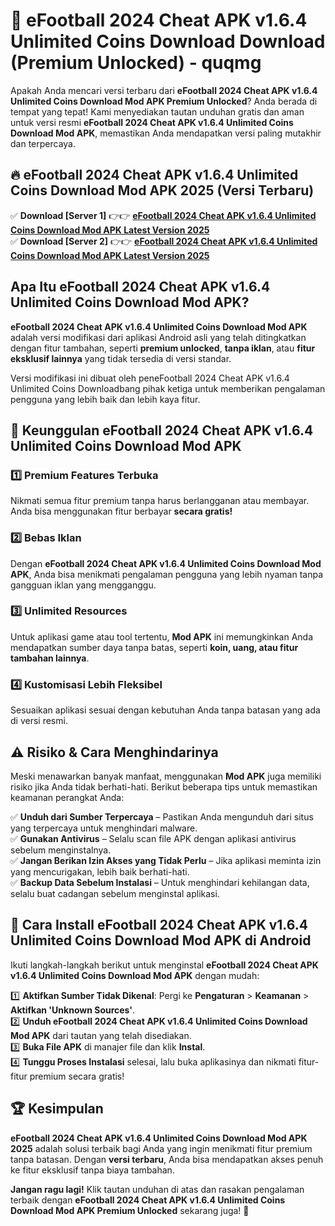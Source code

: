 # 🎯 eFootball 2024 Cheat APK v1.6.4 Unlimited Coins Download  Download (Premium Unlocked) -  quqmg

Apakah Anda mencari versi terbaru dari **eFootball 2024 Cheat APK v1.6.4 Unlimited Coins Download Mod APK Premium Unlocked**? Anda berada di tempat yang tepat! Kami menyediakan tautan unduhan gratis dan aman untuk versi resmi **eFootball 2024 Cheat APK v1.6.4 Unlimited Coins Download Mod APK**, memastikan Anda mendapatkan versi paling mutakhir dan terpercaya.

## 🔥 eFootball 2024 Cheat APK v1.6.4 Unlimited Coins Download Mod APK 2025 (Versi Terbaru)

✅ **Download [Server 1]** 👉👉 [**eFootball 2024 Cheat APK v1.6.4 Unlimited Coins Download Mod APK Latest Version 2025**](https://momento.my/?title=eFootball_2024_Cheat_APK_v1.6.4_Unlimited_Coins_Download)  
✅ **Download [Server 2]** 👉👉 [**eFootball 2024 Cheat APK v1.6.4 Unlimited Coins Download Mod APK Latest Version 2025**](https://momento.my/?title=eFootball_2024_Cheat_APK_v1.6.4_Unlimited_Coins_Download)  

## Apa Itu eFootball 2024 Cheat APK v1.6.4 Unlimited Coins Download Mod APK?

**eFootball 2024 Cheat APK v1.6.4 Unlimited Coins Download Mod APK** adalah versi modifikasi dari aplikasi Android asli yang telah ditingkatkan dengan fitur tambahan, seperti **premium unlocked**, **tanpa iklan**, atau **fitur eksklusif lainnya** yang tidak tersedia di versi standar.

Versi modifikasi ini dibuat oleh peneFootball 2024 Cheat APK v1.6.4 Unlimited Coins Downloadbang pihak ketiga untuk memberikan pengalaman pengguna yang lebih baik dan lebih kaya fitur.

## 🎯 Keunggulan eFootball 2024 Cheat APK v1.6.4 Unlimited Coins Download Mod APK

### 1️⃣ Premium Features Terbuka
Nikmati semua fitur premium tanpa harus berlangganan atau membayar. Anda bisa menggunakan fitur berbayar **secara gratis!**

### 2️⃣ Bebas Iklan
Dengan **eFootball 2024 Cheat APK v1.6.4 Unlimited Coins Download Mod APK**, Anda bisa menikmati pengalaman pengguna yang lebih nyaman tanpa gangguan iklan yang mengganggu.

### 3️⃣ Unlimited Resources
Untuk aplikasi game atau tool tertentu, **Mod APK** ini memungkinkan Anda mendapatkan sumber daya tanpa batas, seperti **koin, uang, atau fitur tambahan lainnya**.

### 4️⃣ Kustomisasi Lebih Fleksibel
Sesuaikan aplikasi sesuai dengan kebutuhan Anda tanpa batasan yang ada di versi resmi.

## ⚠️ Risiko & Cara Menghindarinya

Meski menawarkan banyak manfaat, menggunakan **Mod APK** juga memiliki risiko jika Anda tidak berhati-hati. Berikut beberapa tips untuk memastikan keamanan perangkat Anda:

✅ **Unduh dari Sumber Terpercaya** – Pastikan Anda mengunduh dari situs yang terpercaya untuk menghindari malware.  
✅ **Gunakan Antivirus** – Selalu scan file APK dengan aplikasi antivirus sebelum menginstalnya.  
✅ **Jangan Berikan Izin Akses yang Tidak Perlu** – Jika aplikasi meminta izin yang mencurigakan, lebih baik berhati-hati.  
✅ **Backup Data Sebelum Instalasi** – Untuk menghindari kehilangan data, selalu buat cadangan sebelum menginstal aplikasi.

## 📌 Cara Install eFootball 2024 Cheat APK v1.6.4 Unlimited Coins Download Mod APK di Android

Ikuti langkah-langkah berikut untuk menginstal **eFootball 2024 Cheat APK v1.6.4 Unlimited Coins Download Mod APK** dengan mudah:

1️⃣ **Aktifkan Sumber Tidak Dikenal**: Pergi ke **Pengaturan** > **Keamanan** > **Aktifkan 'Unknown Sources'**.  
2️⃣ **Unduh eFootball 2024 Cheat APK v1.6.4 Unlimited Coins Download Mod APK** dari tautan yang telah disediakan.  
3️⃣ **Buka File APK** di manajer file dan klik **Instal**.  
4️⃣ **Tunggu Proses Instalasi** selesai, lalu buka aplikasinya dan nikmati fitur-fitur premium secara gratis!

## 🏆 Kesimpulan

**eFootball 2024 Cheat APK v1.6.4 Unlimited Coins Download Mod APK 2025** adalah solusi terbaik bagi Anda yang ingin menikmati fitur premium tanpa batasan. Dengan **versi terbaru**, Anda bisa mendapatkan akses penuh ke fitur eksklusif tanpa biaya tambahan.

**Jangan ragu lagi!** Klik tautan unduhan di atas dan rasakan pengalaman terbaik dengan **eFootball 2024 Cheat APK v1.6.4 Unlimited Coins Download Mod APK Premium Unlocked** sekarang juga! 🚀
